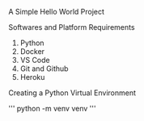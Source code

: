 A Simple Hello World Project

Softwares and Platform Requirements

1. Python
2. Docker
3. VS Code
3. Git and Github
4. Heroku

Creating a Python Virtual Environment

'''
python -m venv venv
'''